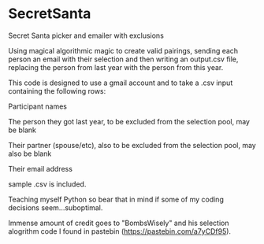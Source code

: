 # SecretSanta
 Secret Santa picker and emailer with exclusions
 
Using magical algorithmic magic to create valid pairings, sending each person an email with their selection and then writing an output.csv file, replacing the person from last year with the person from this year.
  
 This code is designed to use a gmail account and to take a .csv input containing the following rows:
 
 Participant names

 The person they got last year, to be excluded from the selection pool, may be blank 
 
 Their partner (spouse/etc), also to be excluded from the selection pool, may also be blank 
 
 Their email address
 
 sample .csv is included.
 
 Teaching myself Python so bear that in mind if some of my coding decisions seem...suboptimal.
 
Immense amount of credit goes to "BombsWisely" and his selection alogrithm code I found in pastebin (https://pastebin.com/a7yCDf95).
